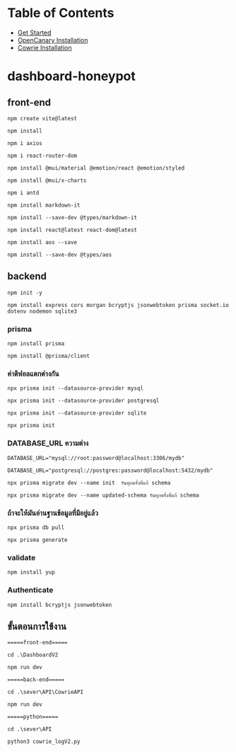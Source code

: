 # Table of Contents
* [Get Started](/docs/Get_Started.md)
* [OpenCanary Installation](/docs/OpenCanary.md)
* [Cowrie Installation](/docs/Cowrie.md)
# dashboard-honeypot

## front-end
```
npm create vite@latest
```
```
npm install
```
```
npm i axios
```
```
npm i react-router-dom
```
```
npm install @mui/material @emotion/react @emotion/styled
```
```
npm install @mui/x-charts
```
```
npm i antd
```
```
npm install markdown-it
```
```
npm install --save-dev @types/markdown-it
```

```
npm install react@latest react-dom@latest
```
```
npm install aos --save
```
```
npm install --save-dev @types/aos
```


## backend
```
npm init -y
```
```
npm install express cors morgan bcryptjs jsonwebtoken prisma socket.io dotenv nodemon sqlite3
```

### prisma
```
npm install prisma
```
```
npm install @prisma/client
```

### ค่าดีฟอลแตกต่างกัน
```
npx prisma init --datasource-provider mysql
```
```
npx prisma init --datasource-provider postgresql
```
```
npx prisma init --datasource-provider sqlite
```
```
npx prisma init
```

### DATABASE_URL ความต่าง
```
DATABASE_URL="mysql://root:password@localhost:3306/mydb"
```
```
DATABASE_URL="postgresql://postgres:password@localhost:5432/mydb"
```

```
npx prisma migrate dev --name init  รันทุกครั้งที่แก้ schema
``` 
```
npx prisma migrate dev --name updated-schema รันทุกครั้งที่แก้ schema
```

### ถ้าจะให้มันอ่านฐานข้อมูลที่มีอยู่แล้ว
```
npx prisma db pull
```
```
npx prisma generate
```


### validate
```
npm install yup
```


### Authenticate
```
npm install bcryptjs jsonwebtoken
```


## ขั้นตอนการใช้งาน
```
=====front-end=====
```
```
cd .\DashboardV2
```
```
npm run dev
```

```
=====back-end=====
```
```
cd .\sever\API\CowrieAPI
```
```
npm run dev
```

```
=====python=====
```
```
cd .\sever\API
```
```
python3 cowrie_logV2.py
```



